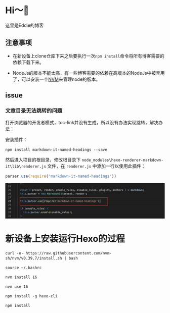 # Hi～👀

这里是Eddie的博客

## 注意事项

- 在新设备上clone仓库下来之后要执行一次`npm install`命令将所有博客需要的依赖下载下来。
  
- NodeJs的版本不能太高，有一些博客需要的依赖在高版本的NodeJs中被弃用了，可以安装一个[NVM](https://github.com/nvm-sh/nvm/blob/master/README.md)来管理node的版本。

## issue

### 文章目录无法跳转的问题

  打开浏览器的开发者模式，toc-link并没有生成，所以没有办法实现跳转，解决办法：

  安装插件：

  ```shell
  npm install markdown-it-named-headings --save
  ```

  然后进入项目的根目录，修改根目录下 `node_modules\hexo-renderer-markdown-it\lib\renderer.js` 文件，在 `renderer.js` 中添加一行以使用此插件：

  ```js
  parser.use(require('markdown-it-named-headings'))
  ```

  ![](README/1.png)


# 新设备上安装运行Hexo的过程

```
curl -o- https://raw.githubusercontent.com/nvm-sh/nvm/v0.39.7/install.sh | bash
```

```
source ~/.bashrc
```

```
nvm install 16
```

```
nvm use 16
```

```
npm install -g hexo-cli
```

```
npm install
```
